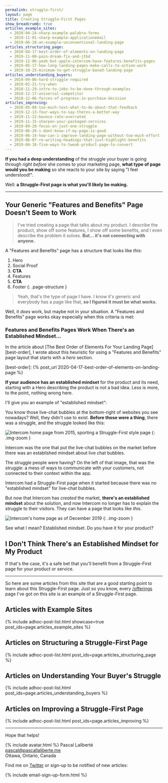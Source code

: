 ```yaml
---
permalink: struggle-first/
layout: page
title: Creating Struggle-First Pages
show_breadcrumb: true
articles_example_sites:
  - 2020-04-24-sharp-example-palabra-forms
  - 2019-11-01-sharp-example-applicationemail
  - 2019-06-28-an-example-unconventional-landing-page
articles_structuring_page:
  - 2020-04-17-best-order-of-elements-on-landing-page
  - 2019-11-08-pain-dream-fix-and-jtbd
  - 2019-12-06-yeah-but-apple-intercom-have-features-benefits-pages
  - 2019-05-17-how-long-landing-pages-make-calls-to-action-work
  - 2019-10-25-minimum-to-get-struggle-based-landing-page
articles_understanding_buyers:
  - 2019-09-06-hard-struggle-required
  - 2019-02-21-try-when
  - 2018-11-29-intro-to-jobs-to-be-done-through-examples
  - 2018-12-17-universal-competitor
  - 2018-12-06-forces-of-progress-in-purchase-decision
articles_improving:
  - 2020-05-08-too-much-text-what-to-do-about-that-feedback
  - 2019-12-13-four-ways-to-say-theres-a-better-way
  - 2019-11-22-bounce-rate-overrated
  - 2019-11-15-sharpen-your-packaged-services
  - 2019-09-20-focus-on-just-one-struggle
  - 2019-06-20-i-dont-know-if-my-page-is-good
  - 2019-06-14-how-can-i-improve-landing-page-without-too-much-effort
  - 2019-06-07-re-writing-headings-that-just-highlight-benefits
  - 2019-04-18-five-ways-to-tweak-product-page-to-convert
---
```


**If you had a deep understanding** of the struggle your buyer is going through _right before_ she comes to your marketing page, **what type of page would you be making** so she reacts to your site by saying "I feel understood!".

Well: **a Struggle-First page is what you'll likely be making.**

---

## Your Generic "Features and Benefits" Page Doesn't Seem to Work

> I've tried creating a page that talks about my product. I describe the product, show off some features, I show off some benefits, and I even describe the problem it solves. **But... it's not connecting with anyone.**

A "Features and Benefits" page has a structure that looks like _this_:

1. Hero
1. Social Proof
1. **CTA**
1. Features
1. **CTA**
1. Footer
{: .page-structure }

> Yeah, that's the type of page I have. I know it's generic and everybody has a page like that, **so I figured it must be what works.**

Well, it _does_ work, but maybe not in your situation. A "Features and Benefits" page works okay especially when this criteria is met:

### Features and Benefits Pages Work When There's an Established Mindset...

In the article about [The Best Order of Elements For Your Landing Page][best-order], I wrote about this heuristic for using a "Features and Benefits" page layout that starts with a _hero_ section.

[best-order]: {% post_url 2020-04-17-best-order-of-elements-on-landing-page %}

**If your audience has an established mindset** for the product and its need, starting with a Hero describing the product is not a bad idea. Less is more, to the point, nothing wrong here.

I'll give you an example of "established mindset":

You know those live-chat bubbles at the bottom-right of websites you see nowadays? Well, they didn't use to exist. **Before those were a thing**, there was a struggle, and the struggle looked like this:

![Intercom home page from 2015, sporting a Struggle-First style page](/assets/images/posts/2019-12-06-yeah-but-apple-intercom-have-features-benefits-pages-04.jpg)
{: .img-zoom }

Intercom was the one that put the live-chat bubbles on the market before there was an established mindset about live chat bubbles.

The struggle people were having? On the left of that image, that was the struggle: a mess of ways to communicate with your customers, not connected to their context within the app.

Intercom had a Struggle-First page when it started because there was no "established mindset" for live-chat bubbles.

But now that Intercom has _created_ the market, **there's an established mindset** about the solution, and now Intercom no longer has to explain the struggle to their visitors. They can have a page that looks like _this_.

![Intercom's home page as of December 2019](/assets/images/posts/2019-12-06-yeah-but-apple-intercom-have-features-benefits-pages-02.jpg)
{: .img-zoom }

See what I mean? Established mindset. Do you have it for your product?

## I Don't Think There's an Established Mindset for My Product

If that's the case, it's a safe bet that you'll benefit from a Struggle-First page for your product or service.

---

So here are some articles from this site that are a good starting point to learn about this Struggle-First page. Just so you know, every [/offerings](/offerings) page I've got on this site is an example of a Struggle-First page.

## Articles with Example Sites

{% include adhoc-post-list.html showcase=true post_ids=page.articles_example_sites %}

## Articles on Structuring a Struggle-First Page

{% include adhoc-post-list.html post_ids=page.articles_structuring_page %}

## Articles on Understanding Your Buyer's Struggle

{% include adhoc-post-list.html post_ids=page.articles_understanding_buyers %}

## Articles on Improving a Struggle-First Page

{% include adhoc-post-list.html post_ids=page.articles_improving %}

---

Hope that helps!

{% include avatar.html %} Pascal Laliberté  
[pascal@pascallaliberte.me](mailto:pascal@pascallaliberte.me)  
Ottawa, Ontario, Canada

Find me on [Twitter][twitter] or sign-up to be notified of new articles:

[twitter]: https://twitter.com/pascallaliberte
[linkedin]: https://www.linkedin.com/in/pascallaliberte/ 

{% include email-sign-up-form.html %}
